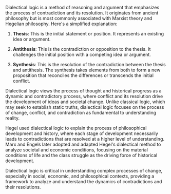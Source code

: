 Dialectical logic is a method of reasoning and argument that emphasizes the process of contradiction and its resolution. It originates from ancient philosophy but is most commonly associated with Marxist theory and Hegelian philosophy. Here's a simplified explanation:

1. **Thesis**: This is the initial statement or position. It represents an existing idea or argument.

2. **Antithesis**: This is the contradiction or opposition to the thesis. It challenges the initial position with a competing idea or argument.

3. **Synthesis**: This is the resolution of the contradiction between the thesis and antithesis. The synthesis takes elements from both to form a new proposition that reconciles the differences or transcends the initial conflict.

Dialectical logic views the process of thought and historical progress as a dynamic and contradictory process, where conflict and its resolution drive the development of ideas and societal change. Unlike classical logic, which may seek to establish static truths, dialectical logic focuses on the process of change, conflict, and contradiction as fundamental to understanding reality.

Hegel used dialectical logic to explain the process of philosophical development and history, where each stage of development necessarily leads to contradictions that are resolved at a higher level of understanding. Marx and Engels later adopted and adapted Hegel's dialectical method to analyze societal and economic conditions, focusing on the material conditions of life and the class struggle as the driving force of historical development.

Dialectical logic is critical in understanding complex processes of change, especially in social, economic, and philosophical contexts, providing a framework to analyze and understand the dynamics of contradictions and their resolutions.